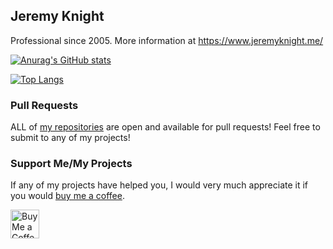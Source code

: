## Jeremy Knight
Professional since 2005. More information at https://www.jeremyknight.me/

[![Anurag's GitHub stats](https://github-readme-stats.vercel.app/api?username=jeremyknight-me&theme=dark&hide_rank=true)](https://github.com/anuraghazra/github-readme-stats)

[![Top Langs](https://github-readme-stats.vercel.app/api/top-langs/?username=jeremyknight-me&layout=compact&theme=dark)](https://github.com/anuraghazra/github-readme-stats)

### Pull Requests
ALL of [my repositories](https://github.com/jeremyknight-me?tab=repositories) are open and available for pull requests! Feel free to submit to any of my projects! 

### Support Me/My Projects
If any of my projects have helped you, I would very much appreciate it if you would [buy me a coffee](https://ko-fi.com/jeremyknight). 

<a href='https://ko-fi.com/jeremyknight' target='_blank'><img height='35' style='border:0px;height:46px;' src='https://az743702.vo.msecnd.net/cdn/kofi3.png?v=0' border='0' alt='Buy Me a Coffee at ko-fi.com' />
